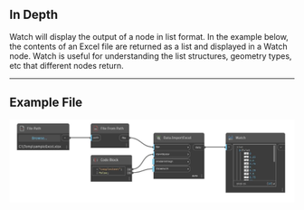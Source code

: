 ## In Depth
Watch will display the output of a node in list format. In the example below, the contents of an Excel file are returned as a list and displayed in a Watch node. Watch is useful for understanding the list structures, geometry types, etc that different nodes return.
___
## Example File

![Watch](./CoreNodeModels.Watch_img.jpg)

